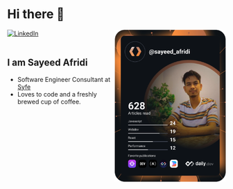 # Hi there 👋

<div align="left">
  <a href="https://www.linkedin.com/in/abu-sayeed-afridi/">
    <img
      src="https://img.shields.io/static/v1?logo=linkedin&style=flat-square&color=0072b1&label=LinkedIn&message=%E2%98%86"
      alt="LinkedIn"
    />
  </a>

  <a href="https://api.daily.dev/get?r=sayeed_afridi" target="_blank">
    <img
      width="256"
      align="right"
      src="https://raw.githubusercontent.com/SayeedAfridi/SayeedAfridi/devcard/devcard.svg"
      alt="Sayeed Afridi's Dev Card"
    />
  </a>
</div>

<br />

## I am Sayeed Afridi

- Software Engineer Consultant at [Syfe](https://syfe.com)
- Loves to code and a freshly brewed cup of coffee.
